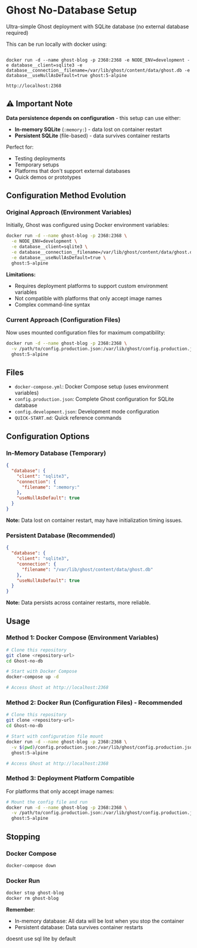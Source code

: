 # Ghost No-Database Setup
Ultra-simple Ghost deployment with SQLite database (no external database required)

This can be run locally with docker using:

```Docker config for ghost tested on arm64

docker run -d --name ghost-blog -p 2368:2368 -e NODE_ENV=development -e database__client=sqlite3 -e database__connection__filename=/var/lib/ghost/content/data/ghost.db -e database__useNullAsDefault=true ghost:5-alpine

http://localhost:2368
```

## ⚠️ Important Note
**Data persistence depends on configuration** - this setup can use either:
- **In-memory SQLite** (`:memory:`) - data lost on container restart
- **Persistent SQLite** (file-based) - data survives container restarts

Perfect for:
- Testing deployments
- Temporary setups  
- Platforms that don't support external databases
- Quick demos or prototypes



## Configuration Method Evolution

### Original Approach (Environment Variables)
Initially, Ghost was configured using Docker environment variables:

```bash
docker run -d --name ghost-blog -p 2368:2368 \
  -e NODE_ENV=development \
  -e database__client=sqlite3 \
  -e database__connection__filename=/var/lib/ghost/content/data/ghost.db \
  -e database__useNullAsDefault=true \
  ghost:5-alpine
```

**Limitations:**
- Requires deployment platforms to support custom environment variables
- Not compatible with platforms that only accept image names
- Complex command-line syntax

### Current Approach (Configuration Files)
Now uses mounted configuration files for maximum compatibility:

```bash
docker run -d --name ghost-blog -p 2368:2368 \
  -v /path/to/config.production.json:/var/lib/ghost/config.production.json \
  ghost:5-alpine
```



## Files

- `docker-compose.yml`: Docker Compose setup (uses environment variables)
- `config.production.json`: Complete Ghost configuration for SQLite database
- `config.development.json`: Development mode configuration
- `QUICK-START.md`: Quick reference commands

## Configuration Options

### In-Memory Database (Temporary)
```json
{
  "database": {
    "client": "sqlite3",
    "connection": {
      "filename": ":memory:"
    },
    "useNullAsDefault": true
  }
}
```
**Note:** Data lost on container restart, may have initialization timing issues.

### Persistent Database (Recommended)
```json
{
  "database": {
    "client": "sqlite3",
    "connection": {
      "filename": "/var/lib/ghost/content/data/ghost.db"
    },
    "useNullAsDefault": true
  }
}
```
**Note:** Data persists across container restarts, more reliable.

## Usage

### Method 1: Docker Compose (Environment Variables)
```bash
# Clone this repository
git clone <repository-url>
cd Ghost-no-db

# Start with Docker Compose
docker-compose up -d

# Access Ghost at http://localhost:2368
```

### Method 2: Docker Run (Configuration Files) - Recommended
```bash
# Clone this repository
git clone <repository-url>
cd Ghost-no-db

# Start with configuration file mount
docker run -d --name ghost-blog -p 2368:2368 \
  -v $(pwd)/config.production.json:/var/lib/ghost/config.production.json \
  ghost:5-alpine

# Access Ghost at http://localhost:2368
```

### Method 3: Deployment Platform Compatible
For platforms that only accept image names:
```bash
# Mount the config file and run
docker run -d --name ghost-blog -p 2368:2368 \
  -v /path/to/config.production.json:/var/lib/ghost/config.production.json \
  ghost:5-alpine
```



## Stopping

### Docker Compose
```bash
docker-compose down
```

### Docker Run
```bash
docker stop ghost-blog
docker rm ghost-blog
```

**Remember**: 
- In-memory database: All data will be lost when you stop the container
- Persistent database: Data survives container restarts

doesnt use sql lite by default


<!--

Try a config approach
Fork the official Ghost Docker repo or create a new Dockerfile starting with ghost:5-alpine.

Add your configuration overrides:

Copy your custom config.production.json or config.development.json.

Set default environment variables inside the image with ENV.

Test locally that your custom image runs out-of-the-box (exposes port 2368, uses sqlite or desired backend).

Publish your custom image on Docker Hub or your preferred registry.

In AutoGen, specify just your image name and port 2368—no need for environment variables or volumes if baked in.

-->
